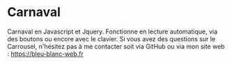 # Carnaval
Carnaval en Javascript et Jquery. Fonctionne en lecture automatique, via des boutons ou encore avec le clavier.
Si vous avez des questions sur le Carrousel, n'hésitez pas à me contacter soit via GitHub ou via mon site web : https://bleu-blanc-web.fr
